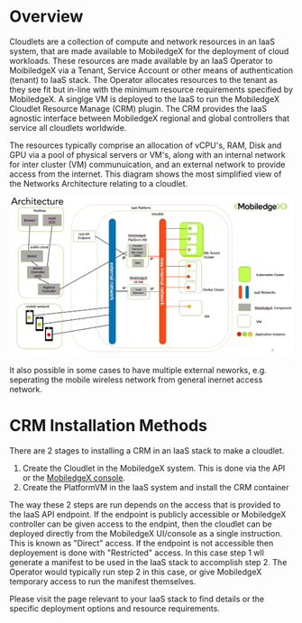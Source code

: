 # Overview

Cloudlets are a collection of compute and network resources in an IaaS system, that are made available to MobiledgeX for the deployment of cloud workloads. These resources are made available by an IaaS Operator to MoibiledgeX via a Tenant, Service Account or other means of authentication (tenant) to IaaS stack. The Operator allocates resources to the tenant as they see fit but in-line with the minimum resource requirements specified by MobiledgeX. A singlge VM is deployed to the IaaS to run the MobiledgeX Cloudlet Resource Manage (CRM) plugin.
The CRM provides the IaaS agnostic interface between MobiledgeX regional and global controllers that service all cloudlets worldwide. 

The resources typically comprise an allocation of vCPU's, RAM, Disk and GPU via a pool of physical servers or VM's, along with an internal network for inter cluster (VM) communuication, and an external network to provide access from the internet. This diagram shows the most simplified view of the Networks Architecture relating to a cloudlet.

![Architecture](CRM-Architecture.png)

It also possible in some cases to have multiple external neworks, e.g. seperating the mobile wireless network from general inernet access network.

# CRM Installation Methods

There are 2 stages to installing a CRM in an IaaS stack to make a cloudlet.

1. Create the Cloudlet in the MobiledgeX system. This is done via the API or the [MobiledgeX console](console.mobiledgex.com).
2. Create the PlatformVM in the IaaS system and install the CRM container

The way these 2 steps are run depends on the access that is provided to the IaaS API endpoint. If the endpoint is publicly accessible or MobiledgeX controller can be given access to the endpint, then the cloudlet can be deployed directly from the MobiledgeX UI/console as a single instruction. This is known as "Direct" access. If the endpoint is not accessible then deployement is done with "Restricted" access. In this case step 1 wll generate a manifest to be used in the IaaS stack to accomplish step 2. The Operator would typically run step 2 in this case, or give MobiledgeX temporary access to run the manifest themselves.

Please visit the page relevant to your IaaS stack to find details or the specific deployment options and resource requirements.